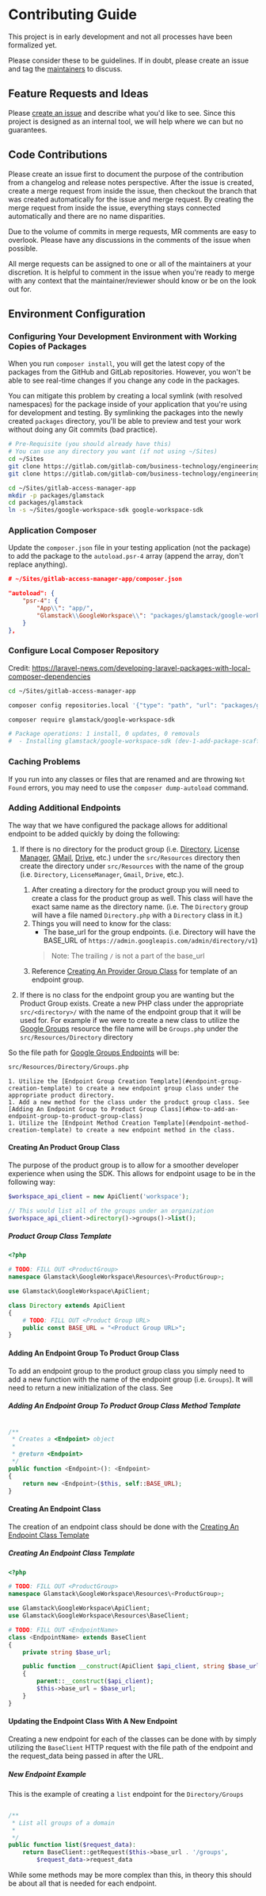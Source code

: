 # Contributing Guide

This project is in early development and not all processes have been formalized yet.

Please consider these to be guidelines. If in doubt, please create an issue and tag the [maintainers](README.md#maintainers) to discuss.

## Feature Requests and Ideas

Please [create an issue](https://gitlab.com/gitlab-com/business-technology/engineering/access-manager/packages/composer/google-workspace-sdk/-/issues) and describe what you'd like to see. Since this project is designed as an internal tool, we will help where we can but no guarantees.

## Code Contributions

Please create an issue first to document the purpose of the contribution from a changelog and release notes perspective. After the issue is created, create a merge request from inside the issue, then checkout the branch that was created automatically for the issue and merge request. By creating the merge request from inside the issue, everything stays connected automatically and there are no name disparities.

Due to the volume of commits in merge requests, MR comments are easy to overlook. Please have any discussions in the comments of the issue when possible.

All merge requests can be assigned to one or all of the maintainers at your discretion. It is helpful to comment in the issue when you're ready to merge with any context that the maintainer/reviewer should know or be on the look out for.

## Environment Configuration

### Configuring Your Development Environment with Working Copies of Packages

When you run `composer install`, you will get the latest copy of the packages from the GitHub and GitLab repositories. However, you won't be able to see real-time changes if you change any code in the packages.

You can mitigate this problem by creating a local symlink (with resolved namespaces) for the package inside of your application that you're using for development and testing. By symlinking the packages into the newly created `packages` directory, you'll be able to preview and test your work without doing any Git commits (bad practice).

```bash
# Pre-Requisite (you should already have this)
# You can use any directory you want (if not using ~/Sites)
cd ~/Sites
git clone https://gitlab.com/gitlab-com/business-technology/engineering/access-manager/packages/composer/google-workspace-sdk.git
git clone https://gitlab.com/gitlab-com/business-technology/engineering/access-manager/gitlab-access-workspace-app.git
```

```bash
cd ~/Sites/gitlab-access-manager-app
mkdir -p packages/glamstack
cd packages/glamstack
ln -s ~/Sites/google-workspace-sdk google-workspace-sdk
```

### Application Composer

Update the `composer.json` file in your testing application (not the package) to add the package to the `autoload.psr-4` array (append the array, don't replace anything).

```json
# ~/Sites/gitlab-access-manager-app/composer.json

"autoload": {
    "psr-4": {
        "App\\": "app/",
        "Glamstack\\GoogleWorkspace\\": "packages/glamstack/google-workspace-sdk/src"
    }
},
```

### Configure Local Composer Repository

Credit: <https://laravel-news.com/developing-laravel-packages-with-local-composer-dependencies>

```bash
cd ~/Sites/gitlab-access-manager-app

composer config repositories.local '{"type": "path", "url": "packages/glamstack/google-workspace-sdk"}' --file composer.json

composer require glamstack/google-workspace-sdk

# Package operations: 1 install, 0 updates, 0 removals
#  - Installing glamstack/google-workspace-sdk (dev-1-add-package-scaffolding): Symlinking from packages/glamstack/google-workspace-sdk
```

### Caching Problems

If you run into any classes or files that are renamed and are throwing `Not Found` errors, you may need to use the `composer dump-autoload` command.

### Adding Additional Endpoints

The way that we have configured the package allows for additional endpoint to be added quickly by doing the following:

1. If there is no directory for the product group (i.e. [Directory](https://developers.google.com/admin-sdk/directory/reference/rest), [License Manager](https://developers.google.com/admin-sdk/licensing/reference/rest), [GMail](https://developers.google.com/gmail/api/reference/rest), [Drive](https://developers.google.com/drive/api/v3/reference), etc.) under the `src/Resources` directory then create the directory under `src/Resources` with the name of the group (i.e. `Directory`, `LicenseManager`, `Gmail`, `Drive`, etc.).
    1. After creating a directory for the product group you will need to create a class for the product group as well. This class will have the exact same name as the directory name. (i.e. The `Directory` group will have a file named `Directory.php` with a `Directory` class in it.)
    1. Things you will need to know for the class:
        * The base_url for the group endpoints. (i.e. Directory will have the BASE_URL of `https://admin.googleapis.com/admin/directory/v1`)
        > Note: The trailing `/` is not a part of the base_url
    1. Reference [Creating An Provider Group Class](#creating-an-provider-group-class) for template of an endpoint group.

1. If there is no class for the endpoint group you are wanting but the Product Group exists. Create a new PHP class under the appropriate `src/<directory>/` with the name of the endpoint group that it will be used for. For example if we were to create a new class to utilize the [Google Groups](https://developers.google.com/admin-sdk/directory/reference/rest/v1/groups) resource the file name will be `Groups.php` under the `src/Resources/Directory` directory

So the file path for [Google Groups Endpoints](https://developers.google.com/admin-sdk/directory/reference/rest/v1/groups) will be:

```bash
src/Resources/Directory/Groups.php
```
    1. Utilize the [Endpoint Group Creation Template](#endpoint-group-creation-template) to create a new endpoint group class under the appropriate product directory.
    1. Add a new method for the class under the product group class. See [Adding An Endpoint Group to Product Group Class](#how-to-add-an-endpoint-group-to-product-group-class)
    1. Utilize the [Endpoint Method Creation Template](#endpoint-method-creation-template) to create a new endpoint method in the class.


#### Creating An Product Group Class

The purpose of the product group is to allow for a smoother developer experience when using the SDK. This allows for endpoint usage to be in the following way:

```php
$workspace_api_client = new ApiClient('workspace');

// This would list all of the groups under an organization
$workspace_api_client->directory()->groups()->list();
```

##### Product Group Class Template
```php
<?php

# TODO: FILL OUT <ProductGroup>
namespace Glamstack\GoogleWorkspace\Resources\<ProductGroup>;

use Glamstack\GoogleWorkspace\ApiClient;

class Directory extends ApiClient
{
    # TODO: FILL OUT <Product Group URL>
    public const BASE_URL = "<Product Group URL>";
}
```

#### Adding An Endpoint Group To Product Group Class

To add an endpoint group to the product group class you simply need to add a new function with the name of the endpoint group (i.e. `Groups`). It will need to return a new initialization of the class. See [](#how-to-add-an-endpoint-group-to-product-group-class-method-template)

##### Adding An Endpoint Group To Product Group Class Method Template
```php

/**
 * Creates a <Endpoint> object
 *
 * @return <Endpoint>
 */
public function <Endpoint>(): <Endpoint>
{
    return new <Endpoint>($this, self::BASE_URL);
}
```

#### Creating An Endpoint Class

The creation of an endpoint class should be done with the [Creating An Endpoint Class Template](#creating-an-endpoint-class-template)

##### Creating An Endpoint Class Template
```php
<?php

# TODO: FILL OUT <ProductGroup>
namespace Glamstack\GoogleWorkspace\Resources\<ProductGroup>;

use Glamstack\GoogleWorkspace\ApiClient;
use Glamstack\GoogleWorkspace\Resources\BaseClient;

# TODO: FILL OUT <EndpointName>
class <EndpointName> extends BaseClient
{
    private string $base_url;

    public function __construct(ApiClient $api_client, string $base_url)
    {
        parent::__construct($api_client);
        $this->base_url = $base_url;
    }
}
```

#### Updating the Endpoint Class With A New Endpoint

Creating a new endpoint for each of the classes can be done with by simply utilizing the `BaseClient` HTTP request with the file path of the endpoint and the request_data being passed in after the URL.

##### New Endpoint Example

This is the example of creating a `list` endpoint for the `Directory/Groups`
```php

/**
 * List all groups of a domain
 *
 */
public function list($request_data):
    return BaseClient::getRequest($this->base_url . '/groups',
        $request_data->request_data
```

While some methods may be more complex than this, in theory this should be about all that is needed for each endpoint.
